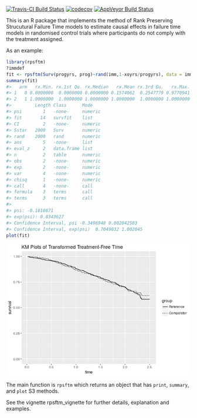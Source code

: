 [![Travis-CI Build Status](https://travis-ci.org/shug0131/rpsftm.svg?branch=master)](https://travis-ci.org/shug0131/rpsftm) [![codecov](https://codecov.io/github/shug0131/rpsftm/branch/master/graphs/badge.svg)](https://codecov.io/github/shug0131/rpsftm) [![AppVeyor Build Status](https://ci.appveyor.com/api/projects/status/github/shug0131/rpsftm?branch=master&svg=true)](https://ci.appveyor.com/project/shug0131/rpsftm)

<!-- README.md is generated from README.Rmd. Please edit that file -->
This is an R package that implements the method of Rank Preserving Strucutural Failure Time models to estimate causal effects in failure time models in randomised control trials where participants do not comply with the treatment assigned.

As an example:

``` r
library(rpsftm)
?immdef
fit <- rpsftm(Surv(progyrs, prog)~rand(imm,1-xoyrs/progyrs), data = immdef, censor_time = censyrs)
summary(fit)
#>   arm   rx.Min. rx.1st Qu. rx.Median   rx.Mean rx.3rd Qu.   rx.Max.
#> 1   0 0.0000000  0.0000000 0.0000000 0.1574062  0.2547779 0.9770941
#> 2   1 1.0000000  1.0000000 1.0000000 1.0000000  1.0000000 1.0000000
#>         Length Class      Mode   
#> psi        1   -none-     numeric
#> fit       14   survfit    list   
#> CI         2   -none-     numeric
#> Sstar   2000   Surv       numeric
#> rand    2000   rand       numeric
#> ans        5   -none-     list   
#> eval_z     2   data.frame list   
#> n          2   table      numeric
#> obs        2   -none-     numeric
#> exp        2   -none-     numeric
#> var        4   -none-     numeric
#> chisq      1   -none-     numeric
#> call       4   -none-     call   
#> formula    3   terms      call   
#> terms      3   terms      call   
#> 
#> psi: -0.1810871
#> exp(psi): 0.8343627
#> Confidence Interval, psi -0.3496948 0.002042503
#> Confidence Interval, exp(psi)  0.7049032 1.002045
plot(fit)
```

![](tools/README-unnamed-chunk-2-1.png)

The main function is `rpsftm` which returns an object that has `print`, `summary`, and `plot` S3 methods.

See the vignette rpsftm\_vignette for further details, explanation and examples.
